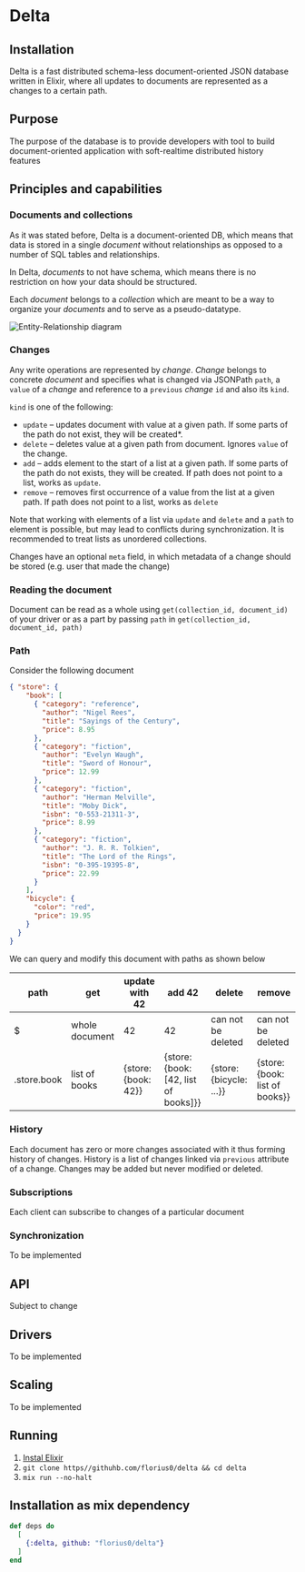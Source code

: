 # Delta

## Installation

Delta is a fast distributed schema-less document-oriented JSON database written in Elixir, where all updates to documents are represented as a changes to a certain path.

## Purpose

The purpose of the database is to provide developers with tool to build document-oriented application with soft-realtime distributed history features

## Principles and capabilities

### Documents and collections

As it was stated before, Delta is a document-oriented DB, which means that data is stored in a single *document* without relationships as opposed to a number of SQL tables and relationships.

In Delta, *documents* to not have schema, which means there is no restriction on how your data should be structured.

Each *document* belongs to a *collection* which are meant to be a way to organize your *documents* and to serve as a pseudo-datatype.

![Entity-Relationship diagram](docs/entety-relationship.drawio.svg)

### Changes

Any write operations are represented by *change*. *Change* belongs to concrete *document* and specifies what is changed via JSONPath `path`, a `value` of a *change* and reference to a `previous` *change* `id` and also its `kind`.

`kind` is one of the following:

- `update` – updates document with value at a given path. If some parts of the path do not exist, they will be created*.
- `delete` – deletes value at a given path from document. Ignores `value` of the change.
- `add` – adds element to the start of a list at a given path. If some parts of the path do not exists, they will be created. If path does not point to a list, works as `update`.
- `remove` – removes first occurrence of a value from the list at a given path. If path does not point to a list, works as `delete`

Note that working with elements of a list via `update` and `delete` and a `path` to element is possible, but may lead to conflicts during synchronization. It is recommended to treat lists as unordered collections.

Changes have an optional `meta` field, in which metadata of a change should be stored (e.g. user that made the change)

### Reading the document

Document can be read as a whole using `get(collection_id, document_id)` of your driver or as a part by passing `path` in `get(collection_id, document_id, path)`

### Path

Consider the following document

```json
{ "store": {
    "book": [
      { "category": "reference",
        "author": "Nigel Rees",
        "title": "Sayings of the Century",
        "price": 8.95
      },
      { "category": "fiction",
        "author": "Evelyn Waugh",
        "title": "Sword of Honour",
        "price": 12.99
      },
      { "category": "fiction",
        "author": "Herman Melville",
        "title": "Moby Dick",
        "isbn": "0-553-21311-3",
        "price": 8.99
      },
      { "category": "fiction",
        "author": "J. R. R. Tolkien",
        "title": "The Lord of the Rings",
        "isbn": "0-395-19395-8",
        "price": 22.99
      }
    ],
    "bicycle": {
      "color": "red",
      "price": 19.95
    }
  }
}
```

We can query and modify this document with paths as shown below

| path        | get            | update with 42      | add 42                               | delete                  | remove                         |
| ----------- | -------------- | ------------------- | ------------------------------------ | ----------------------- | ------------------------------ |
| $           | whole document | 42                  | 42                                   | can not be deleted      | can not be deleted             |
| .store.book | list of books  | {store: {book: 42}} | {store: {book: [42, list of books]}} | {store: {bicycle: ...}} | {store: {book: list of books}} |

### History

Each document has zero or more changes associated with it thus forming history of changes.
History is a list of changes linked via `previous` attribute of a change. Changes may be added but never modified or deleted.

### Subscriptions

Each client can subscribe to changes of a particular document

### Synchronization

To be implemented

## API

Subject to change

## Drivers

To be implemented

## Scaling

To be implemented

## Running

1. [Instal Elixir](https://elixir-lang.org/install.html#distributions)
2. `git clone https//githuhb.com/florius0/delta && cd delta`
3. `mix run --no-halt`

## Installation as mix dependency

```elixir
def deps do
  [
    {:delta, github: "florius0/delta"}
  ]
end
```
